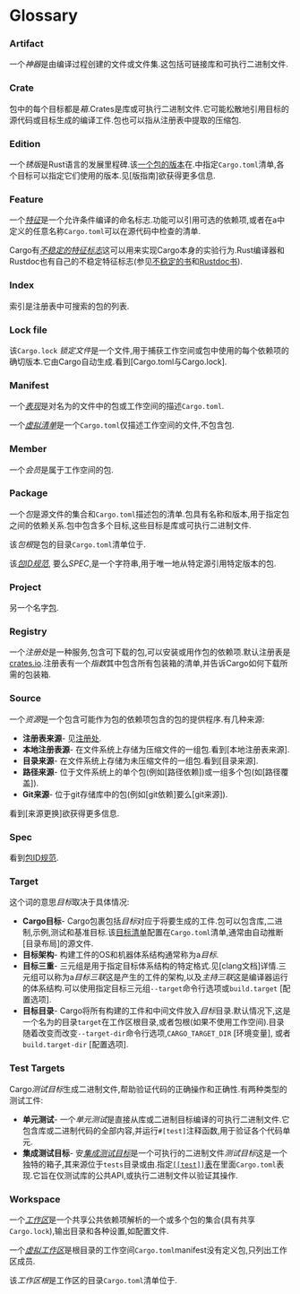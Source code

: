 # Glossary

### Artifact

一个*神器*是由编译过程创建的文件或文件集.这包括可链接库和可执行二进制文件.

### Crate

包中的每个目标都是*箱*.Crates是库或可执行二进制文件.它可能松散地引用目标的源代码或目标生成的编译工件.包也可以指从注册表中提取的压缩包.

### Edition

一个*锈版*是Rust语言的发展里程碑.该[一个包的版本][edition-field]在.中指定`Cargo.toml`清单,各个目标可以指定它们使用的版本.见[版指南]欲获得更多信息.

### Feature

一个[*特征*][feature]是一个允许条件编译的命名标志.功能可以引用可选的依赖项,或者在a中定义的任意名称`Cargo.toml`可以在源代码中检查的清单.

Cargo有[*不稳定的特征标志*][cargo-unstable]这可以用来实现Cargo本身的实验行为.Rust编译器和Rustdoc也有自己的不稳定特征标志(参见[不稳定的书][unstable-book]和[Rustdoc书][rustdoc-unstable]).

### Index

索引是注册表中可搜索的包的列表.

### Lock file

该`Cargo.lock` *锁定文件*是一个文件,用于捕获工作空间或包中使用的每个依赖项的确切版本.它由Cargo自动生成.看到[Cargo.toml与Cargo.lock].

### Manifest

一个[*表现*][manifest]是对名为的文件中的包或工作空间的描述`Cargo.toml`.

一个[*虚拟清单*][virtual]是一个`Cargo.toml`仅描述工作空间的文件,不包含包.

### Member

一个*会员*是属于工作空间的包.

### Package

一个*包*是源文件的集合和`Cargo.toml`描述包的清单.包具有名称和版本,用于指定包之间的依赖关系.包中包含多个目标,这些目标是库或可执行二进制文件.

该*包根*是包的目录`Cargo.toml`清单位于.

该[*包ID规范*][pkgid-spec], 要么*SPEC*,是一个字符串,用于唯一地从特定源引用特定版本的包.

### Project

另一个名字[包](#package).

### Registry

一个*注册处*是一种服务,包含可下载的包,可以安装或用作包的依赖项.默认注册表是[crates.io](https://crates.io).注册表有一个*指数*其中包含所有包装箱的清单,并告诉Cargo如何下载所需的包装箱.

### Source

一个*资源*是一个包含可能作为包的依赖项包含的包的提供程序.有几种来源:

-   **注册表来源**- 见[注册处](#registry).
-   **本地注册表源**- 在文件系统上存储为压缩文件的一组包.看到[本地注册表来源].
-   **目录来源**- 在文件系统上存储为未压缩文件的一组包.看到[目录来源].
-   **路径来源**- 位于文件系统上的单个包(例如[路径依赖])或一组多个包(如[路径覆盖]).
-   **Git来源**- 位于git存储库中的包(例如[git依赖]要么[git来源]).

看到[来源更换]欲获得更多信息.

### Spec

看到[包ID规范](#package).

### Target

这个词的意思*目标*取决于具体情况:

-   **Cargo目标**- Cargo包裹包括*目标*对应于将要生成的工件.包可以包含库,二进制,示例,测试和基准目标.该[目标清单][targets]配置在`Cargo.toml`清单,通常由自动推断[目录布局]的源文件.
-   **目标架构**- 构建工件的OS和机器体系结构通常称为a*目标*.
-   **目标三重**- 三元组是用于指定目标体系结构的特定格式.见[clang文档]详情.三元组可以称为a*目标三联*这是产生的工件的架构,以及*主持三联*这是编译器运行的体系结构.可以使用指定目标三元组`--target`命令行选项或`build.target` [配置选项].
-   **目标目录**-  Cargo将所有构建的工件和中间文件放入*目标*目录.默认情况下,这是一个名为的目录`target`在工作区根目录,或者包根(如果不使用工作空间).目录随着改变而改变`--target-dir`命令行选项,`CARGO_TARGET_DIR` [环境变量], 或者`build.target-dir`
    [配置选项].

### Test Targets

Cargo*测试目标*生成二进制文件,帮助验证代码的正确操作和正确性.有两种类型的测试工件:

-   **单元测试**- 一个*单元测试*是直接从库或二进制目标编译的可执行二进制文件.它包含库或二进制代码的全部内容,并运行`#[test]`注释函数,用于验证各个代码单元.
-   **集成测试目标**- 安[*集成测试目标*][integration-tests]是一个可执行的二进制文件*测试目标*这是一个独特的箱子,其来源位于`tests`目录或由.指定[`[[test]]`表][targets]在里面`Cargo.toml`表现.它旨在仅测试库的公共API,或执行二进制文件以验证其操作.

### Workspace

一个[*工作区*][workspace]是一个共享公共依赖项解析的一个或多个包的集合(具有共享`Cargo.lock`),输出目录和各种设置,如配置文件.

一个[*虚拟工作区*][virtual]是根目录的工作空间`Cargo.toml`manifest没有定义包,只列出工作区成员.

该*工作区根*是工作区的目录`Cargo.toml`清单位于.

[cargo.toml vs cargo.lock]: guide/cargo-toml-vs-cargo-lock.md

[directory sources]: reference/source-replacement.md#directory-sources

[local registry sources]: reference/source-replacement.md#local-registry-sources

[source replacement]: reference/source-replacement.md

[cargo-unstable]: https://doc.rust-lang.org/nightly/cargo/reference/unstable.md

[clang documentation]: http://clang.llvm.org/docs/CrossCompilation.md#target-triple

[config option]: reference/config.md

[directory layout]: reference/manifest.md#the-project-layout

[edition guide]: https://rust-lang-nursery.github.io/edition-guide/

[edition-field]: reference/manifest.md#the-edition-field-optional

[environment variable]: reference/environment-variables.md

[feature]: reference/manifest.md#the-features-section

[git dependency]: reference/specifying-dependencies.md#specifying-dependencies-from-git-repositories

[git source]: reference/source-replacement.md

[integration-tests]: reference/manifest.md#integration-tests

[manifest]: reference/manifest.md

[path dependency]: reference/specifying-dependencies.md#specifying-path-dependencies

[path overrides]: reference/specifying-dependencies.md#overriding-with-local-dependencies

[pkgid-spec]: reference/pkgid-spec.md

[rustdoc-unstable]: https://doc.rust-lang.org/nightly/rustdoc/unstable-features.md

[targets]: reference/manifest.md#configuring-a-target

[unstable-book]: https://doc.rust-lang.org/nightly/unstable-book/index.md

[virtual]: reference/manifest.md#virtual-manifest

[workspace]: reference/manifest.md#the-workspace-section
